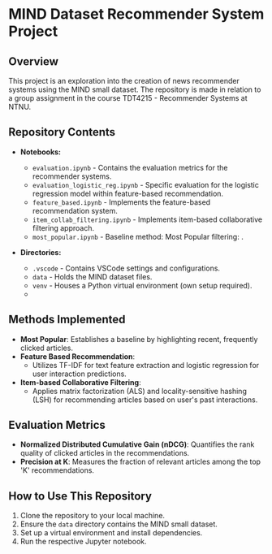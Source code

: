 # MIND Dataset Recommender System Project

## Overview
This project is an exploration into the creation of news recommender systems using the MIND small dataset. The repository is made in relation to a group assignment in the course TDT4215 - Recommender Systems at NTNU.

## Repository Contents

- **Notebooks:**
  - `evaluation.ipynb` - Contains the evaluation metrics for the recommender systems.
  - `evaluation_logistic_reg.ipynb` - Specific evaluation for the logistic regression model within feature-based recommendation.
  - `feature_based.ipynb` - Implements the feature-based recommendation system.
  - `item_collab_filtering.ipynb` - Implements item-based collaborative filtering approach.
  - `most_popular.ipynb` - Baseline method: Most Popular filtering: .

- **Directories:**
  - `.vscode` - Contains VSCode settings and configurations.
  - `data` - Holds the MIND dataset files.
  - `venv` - Houses a Python virtual environment (own setup required).
  - 
## Methods Implemented

- **Most Popular**: Establishes a baseline by highlighting recent, frequently clicked articles.
- **Feature Based Recommendation**: 
  - Utilizes TF-IDF for text feature extraction and logistic regression for user interaction predictions.
- **Item-based Collaborative Filtering**: 
  - Applies matrix factorization (ALS) and locality-sensitive hashing (LSH) for recommending articles based on user's past interactions.

## Evaluation Metrics

- **Normalized Distributed Cumulative Gain (nDCG)**: Quantifies the rank quality of clicked articles in the recommendations.
- **Precision at K**: Measures the fraction of relevant articles among the top 'K' recommendations.

## How to Use This Repository

1. Clone the repository to your local machine.
2. Ensure the `data` directory contains the MIND small dataset.
3. Set up a virtual environment and install dependencies.
4. Run the respective Jupyter notebook.
